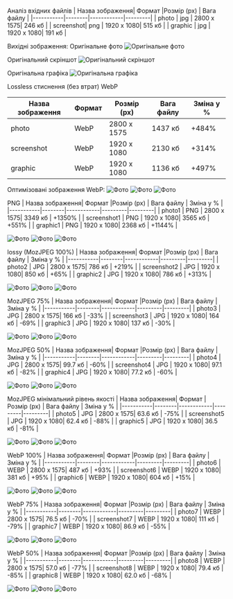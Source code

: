 Аналіз вхідних файлів
| Назва зображення| Формат |Розмір (px) | Вага файлу      |
|-----------|--------|------------|---------|
| photo     | jpg    | 2800 x 1575| 246 кб |
| screenshot| png    | 1920 x 1080| 515 кб |
| graphic   | jpg    | 1920 x 1080| 191 кб |

Вихідні зображення:
Оригінальне фото
![Оригінальне фото](images/photo.jpg)

Оригінальний скріншот
![Оригінальний скріншот](images/screenshot.png)

Оригінальна графіка
![Оригінальна графіка](images/graphic.jpg)

Lossless стиснення (без втрат) 
WebP

| Назва зображення| Формат |Розмір (px) | Вага файлу | Зміна у % |
|-----------|--------|------------|---------|---------|
| photo     | WebP    | 2800 x 1575| 1437 кб | +484% |
| screenshot| WebP    | 1920 x 1080| 2130 кб | +314% |
| graphic   | WebP   | 1920 x 1080| 1136 кб | +497% |

Оптимізовані зображення WebP:
![Фото](images/photo.webp)
![Фото](images/screenshot.webp)
![Фото](images/graphic.webp)

PNG
| Назва зображення| Формат |Розмір (px) | Вага файлу | Зміна у % |
|-----------|--------|------------|---------|---------|
| photo1     | PNG    | 2800 x 1575| 3349 кб | +1350% |
| screenshot1 | PNG    | 1920 x 1080| 3565 кб | +551% |
| graphic1   | PNG   | 1920 x 1080| 2368 кб | +1144% |

![Фото](images/photo1.png)
![Фото](images/screenshot1.png)
![Фото](images/graphic1.png)

lossy (MozJPEG 100%)
| Назва зображення| Формат |Розмір (px) | Вага файлу | Зміна у % |
|-----------|--------|------------|---------|---------|
| photo2     | JPG    | 2800 x 1575| 786 кб | +219% |
| screenshot2 | JPG    | 1920 x 1080| 850 кб | +65% |
| graphic2  | JPG   | 1920 x 1080| 786 кб | +313% |

![Фото](images/photo2.jpg)
![Фото](images/screenshot2.jpg)
![Фото](images/graphic2.jpg)

MozJPEG 75%
| Назва зображення| Формат |Розмір (px) | Вага файлу | Зміна у % |
|-----------|--------|------------|---------|---------|
| photo3     | JPG    | 2800 x 1575| 166 кб | -33% |
| screenshot3 | JPG    | 1920 x 1080| 164 кб | -69% |
| graphic3  | JPG   | 1920 x 1080| 137 кб | -30% |

![Фото](images/photo3.jpg)
![Фото](images/screenshot3.jpg)
![Фото](images/graphic3.jpg)

MozJPEG 50%
| Назва зображення| Формат |Розмір (px) | Вага файлу | Зміна у % |
|-----------|--------|------------|---------|---------|
| photo4     | JPG    | 2800 x 1575| 99.7 кб | -60% |
| screenshot4 | JPG    | 1920 x 1080| 97.1 кб | -82% |
| graphic4  | JPG   | 1920 x 1080| 77.2 кб | -60% |

![Фото](images/photo4.jpg)
![Фото](images/screenshot4.jpg)
![Фото](images/graphic4.jpg)

MozJPEG мінімальний рівень якості
| Назва зображення| Формат |Розмір (px) | Вага файлу | Зміна у % |
|-----------|--------|------------|---------|---------|
| photo5     | JPG    | 2800 x 1575| 63.6 кб | -75% |
| screenshot5 | JPG    | 1920 x 1080| 62.4 кб | -88% |
| graphic5  | JPG   | 1920 x 1080| 36.5 кб | -81% |

![Фото](images/photo5.jpg)
![Фото](images/screenshot5.jpg)
![Фото](images/graphic5.jpg)

WebP 100%
| Назва зображення| Формат |Розмір (px) | Вага файлу | Зміна у % |
|-----------|--------|------------|---------|---------|
| photo6     | WEBP    | 2800 x 1575| 487 кб | +93% |
| screenshot6 | WEBP    | 1920 x 1080| 381 кб | +95% |
| graphic6  | WEBP   | 1920 x 1080| 604 кб | +15% |

![Фото](images/photo6.webp)
![Фото](images/screenshot6.webp)
![Фото](images/graphic6.webp)

WebP 75%
| Назва зображення| Формат |Розмір (px) | Вага файлу | Зміна у % |
|-----------|--------|------------|---------|---------|
| photo7     | WEBP    | 2800 x 1575| 76.5 кб | -70% |
| screenshot7 | WEBP    | 1920 x 1080| 111 кб | -79% |
| graphic7  | WEBP   | 1920 x 1080| 86.9 кб | -55% |

![Фото](images/photo7.webp)
![Фото](images/screenshot7.webp)
![Фото](images/graphic7.webp)

WebP 50%
| Назва зображення| Формат |Розмір (px) | Вага файлу | Зміна у % |
|-----------|--------|------------|---------|---------|
| photo8     | WEBP    | 2800 x 1575| 57.0 кб | -77% |
| screenshot8 | WEBP    | 1920 x 1080| 79.4 кб | -85% |
| graphic8  | WEBP   | 1920 x 1080| 62.0 кб | -68% |

![Фото](images/photo8.webp)
![Фото](images/screenshot8.webp)
![Фото](images/graphic8.webp)

